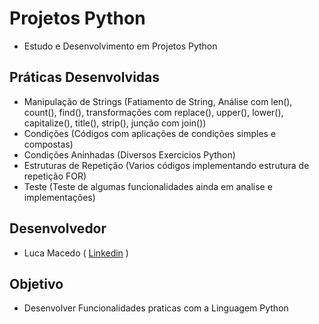 # Projetos Python
- Estudo e Desenvolvimento em Projetos Python

## Práticas Desenvolvidas
- Manipulação de Strings (Fatiamento de String, Análise com len(), count(), find(), transformações com replace(), upper(), lower(), capitalize(), title(), strip(), junção com join())
- Condições (Códigos com aplicações de condições simples e compostas)
- Condições Aninhadas (Diversos Exercicios Python)
- Estruturas de Repetição (Varios códigos implementando estrutura de repetição FOR)
- Teste (Teste de algumas funcionalidades ainda em analise e implementações)
 
## Desenvolvedor 
- Luca Macedo ( <a href="https://www.linkedin.com/in/luca-macedo-659124219/">Linkedin</a> )

## Objetivo
- Desenvolver Funcionalidades praticas com a Linguagem Python
